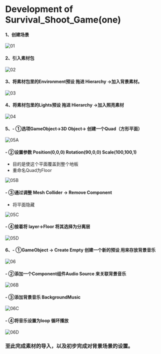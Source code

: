 # Development of Survival_Shoot_Game(one)

#### 1、创建场景

![01](https://github.com/Minyonlew/Survival-shooter-game/blob/master/Development%20of%20Survival_Shoot_Game(one)/01.png)



#### 2、引入素材包

![02](https://github.com/Minyonlew/Survival-shooter-game/blob/master/Development%20of%20Survival_Shoot_Game(one)/02.png)



#### 3、将素材包里的Environment预设 拖进 Hierarchy ->加入背景素材。

![03](https://github.com/Minyonlew/Survival-shooter-game/blob/master/Development%20of%20Survival_Shoot_Game(one)/03.png)



#### 4、将素材包里的Lights预设 拖进 Hierarchy ->加入照亮素材

![04](https://github.com/Minyonlew/Survival-shooter-game/blob/master/Development%20of%20Survival_Shoot_Game(one)/04.png)



#### 5、- ①选项GameObject->3D Object-> 创建一个Quad（方形平面）

![05A](https://github.com/Minyonlew/Survival-shooter-game/blob/master/Development%20of%20Survival_Shoot_Game(one)/05A.png)

#### 	

#### - ②设置参数 Position(0,0,0) Rotation(90,0,0) Scale(100,100,1)

- 目的是使这个平面覆盖到整个地板
- 重命名Quad为Floor

![05B](https://github.com/Minyonlew/Survival-shooter-game/blob/master/Development%20of%20Survival_Shoot_Game(one)/05B.png)



#### - ③通过调整 Mesh Collider -> Remove Component

- 将平面隐藏

![05C](https://github.com/Minyonlew/Survival-shooter-game/blob/master/Development%20of%20Survival_Shoot_Game(one)/05C.png)



#### - ④接着将 layer->Floor  将其选择为分离层

![05D](https://github.com/Minyonlew/Survival-shooter-game/blob/master/Development%20of%20Survival_Shoot_Game(one)/05D.png)

#### 6、- ①GameObject -> Create Empty  创建一个新的预设 用来存放背景音乐

![06](https://github.com/Minyonlew/Survival-shooter-game/blob/master/Development%20of%20Survival_Shoot_Game(one)/06.png)

#### - ②添加一个Component组件Audio Source 来关联背景音乐

![06B](https://github.com/Minyonlew/Survival-shooter-game/blob/master/Development%20of%20Survival_Shoot_Game(one)/06B.png)

####  - ③添加背景音乐 BackgroundMusic

![06C](https://github.com/Minyonlew/Survival-shooter-game/blob/master/Development%20of%20Survival_Shoot_Game(one)/06C.png)

#### - ④将音乐设置为loop 循环播放 

![06D](https://github.com/Minyonlew/Survival-shooter-game/blob/master/Development%20of%20Survival_Shoot_Game(one)/06D.png)



### 至此完成素材的导入，以及初步完成对背景场景的设置。

